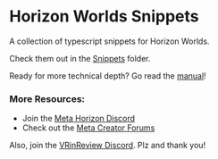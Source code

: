 # Horizon Worlds Snippets
A collection of typescript snippets for Horizon Worlds.

Check them out in the [Snippets](https://github.com/tellous/HorizonWorldsSnippets/tree/main/Snippets) folder.

Ready for more technical depth?
Go read the [manual](https://communityforums.atmeta.com/t5/Community-Resources/New-Resource-Meta-Horizon-Creator-Manual-Technical-Reference/m-p/1295126)!

### More Resources:
- Join the [Meta Horizon Discord](https://discord.gg/3sWk8BD9FZ)
- Check out the [Meta Creator Forums]([https://discord.com/invite/Kw4JbyNb9A](https://communityforums.atmeta.com/t5/Creator-Forum/ct-p/Meta_Horizon_Creator_Forums))

Also, join the [VRinReview Discord](https://discord.com/invite/Kw4JbyNb9A). Plz and thank you!
